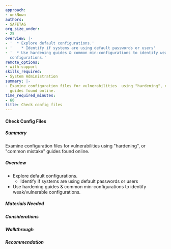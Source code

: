 ```yaml
---
approach:
- unkNown
authors:
- SAFETAG
org_size_under:
- 25
overview: |-
- '  * Explore default configurations.'
- '    * Identify if systems are using default passwords or users'
- '  * Use hardening guides & common min-configurations to identify weak/vulnerable
  configurations.'
remote_options:
- with-support
skills_required:
- System Administration
summary: |-
- Examine configuration files for vulnerabilities  using "hardening", or "common mistake"
  guides found online.
time_required_minutes:
- 60
title: Check config files
---
```


#### Check Config Files

##### Summary

Examine configuration files for vulnerabilities  using "hardening", or "common mistake" guides found online.

##### Overview
  * Explore default configurations.
    * Identify if systems are using default passwords or users
  * Use hardening guides & common min-configurations to identify weak/vulnerable configurations.

##### Materials Needed

##### Considerations

##### Walkthrough

##### Recommendation